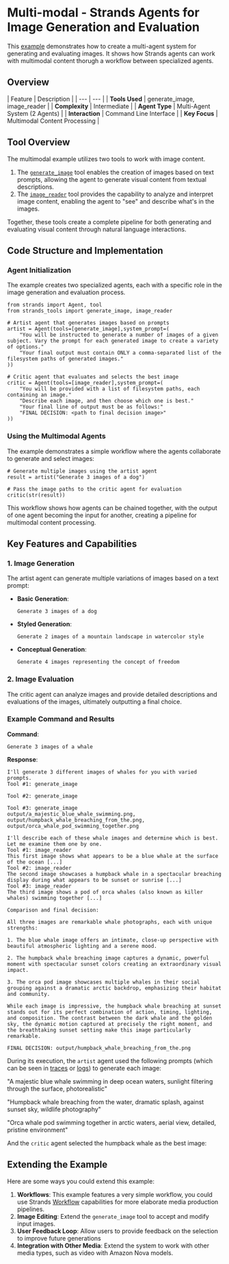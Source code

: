# Multi-modal - Strands Agents for Image Generation and Evaluation

This [example](https://github.com/strands-agents/docs/tree/main/docs/examples/python/multimodal.py) demonstrates how to create a multi-agent system for generating and evaluating images. It shows how Strands agents can work with multimodal content thorugh a workflow between specialized agents.

## Overview

| Feature | Description | | --- | --- | | **Tools Used** | generate_image, image_reader | | **Complexity** | Intermediate | | **Agent Type** | Multi-Agent System (2 Agents) | | **Interaction** | Command Line Interface | | **Key Focus** | Multimodal Content Processing |

## Tool Overview

The multimodal example utilizes two tools to work with image content.

1. The [`generate_image`](https://github.com/strands-agents/tools/blob/main/src/strands_tools/generate_image.py) tool enables the creation of images based on text prompts, allowing the agent to generate visual content from textual descriptions.
1. The [`image_reader`](https://github.com/strands-agents/tools/blob/main/src/strands_tools/image_reader.py) tool provides the capability to analyze and interpret image content, enabling the agent to "see" and describe what's in the images.

Together, these tools create a complete pipeline for both generating and evaluating visual content through natural language interactions.

## Code Structure and Implementation

### Agent Initialization

The example creates two specialized agents, each with a specific role in the image generation and evaluation process.

```
from strands import Agent, tool
from strands_tools import generate_image, image_reader

# Artist agent that generates images based on prompts
artist = Agent(tools=[generate_image],system_prompt=(
    "You will be instructed to generate a number of images of a given subject. Vary the prompt for each generated image to create a variety of options."
    "Your final output must contain ONLY a comma-separated list of the filesystem paths of generated images."
))

# Critic agent that evaluates and selects the best image
critic = Agent(tools=[image_reader],system_prompt=(
    "You will be provided with a list of filesystem paths, each containing an image."
    "Describe each image, and then choose which one is best."
    "Your final line of output must be as follows:"
    "FINAL DECISION: <path to final decision image>"
))

```

### Using the Multimodal Agents

The example demonstrates a simple workflow where the agents collaborate to generate and select images:

```
# Generate multiple images using the artist agent
result = artist("Generate 3 images of a dog")

# Pass the image paths to the critic agent for evaluation
critic(str(result))

```

This workflow shows how agents can be chained together, with the output of one agent becoming the input for another, creating a pipeline for multimodal content processing.

## Key Features and Capabilities

### 1. Image Generation

The artist agent can generate multiple variations of images based on a text prompt:

- **Basic Generation**:

  ```
  Generate 3 images of a dog

  ```

- **Styled Generation**:

  ```
  Generate 2 images of a mountain landscape in watercolor style

  ```

- **Conceptual Generation**:

  ```
  Generate 4 images representing the concept of freedom

  ```

### 2. Image Evaluation

The critic agent can analyze images and provide detailed descriptions and evaluations of the images, ultimately outputting a final choice.

### Example Command and Results

**Command**:

```
Generate 3 images of a whale

```

**Response**:

```
I'll generate 3 different images of whales for you with varied prompts.
Tool #1: generate_image

Tool #2: generate_image

Tool #3: generate_image
output/a_majestic_blue_whale_swimming.png, output/humpback_whale_breaching_from_the.png, output/orca_whale_pod_swimming_together.png

I'll describe each of these whale images and determine which is best. Let me examine them one by one.
Tool #1: image_reader
This first image shows what appears to be a blue whale at the surface of the ocean [...]
Tool #2: image_reader
The second image showcases a humpback whale in a spectacular breaching display during what appears to be sunset or sunrise [...]
Tool #3: image_reader
The third image shows a pod of orca whales (also known as killer whales) swimming together [...]

Comparison and final decision:

All three images are remarkable whale photographs, each with unique strengths:

1. The blue whale image offers an intimate, close-up perspective with beautiful atmospheric lighting and a serene mood.

2. The humpback whale breaching image captures a dynamic, powerful moment with spectacular sunset colors creating an extraordinary visual impact.

3. The orca pod image showcases multiple whales in their social grouping against a dramatic arctic backdrop, emphasizing their habitat and community.

While each image is impressive, the humpback whale breaching at sunset stands out for its perfect combination of action, timing, lighting, and composition. The contrast between the dark whale and the golden sky, the dynamic motion captured at precisely the right moment, and the breathtaking sunset setting make this image particularly remarkable.

FINAL DECISION: output/humpback_whale_breaching_from_the.png

```

During its execution, the `artist` agent used the following prompts (which can be seen in [traces](../../../user-guide/observability-evaluation/traces/) or [logs](../../../user-guide/observability-evaluation/logs/)) to generate each image:

"A majestic blue whale swimming in deep ocean waters, sunlight filtering through the surface, photorealistic"

"Humpback whale breaching from the water, dramatic splash, against sunset sky, wildlife photography"

"Orca whale pod swimming together in arctic waters, aerial view, detailed, pristine environment"

And the `critic` agent selected the humpback whale as the best image:

## Extending the Example

Here are some ways you could extend this example:

1. **Workflows**: This example features a very simple workflow, you could use Strands [Workflow](../../../user-guide/concepts/multi-agent/workflow/) capabilities for more elaborate media production pipelines.
1. **Image Editing**: Extend the `generate_image` tool to accept and modify input images.
1. **User Feedback Loop**: Allow users to provide feedback on the selection to improve future generations
1. **Integration with Other Media**: Extend the system to work with other media types, such as video with Amazon Nova models.
